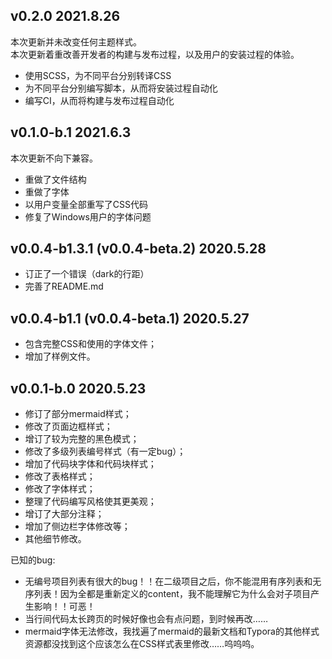 ## v0.2.0 2021.8.26

本次更新并未改变任何主题样式。  
本次更新着重改善开发者的构建与发布过程，以及用户的安装过程的体验。  

* 使用SCSS，为不同平台分别转译CSS
* 为不同平台分别编写脚本，从而将安装过程自动化
* 编写CI，从而将构建与发布过程自动化

## v0.1.0-b.1 2021.6.3

本次更新不向下兼容。

*   重做了文件结构
*   重做了字体
*   以用户变量全部重写了CSS代码
*   修复了Windows用户的字体问题

## v0.0.4-b1.3.1 (v0.0.4-beta.2) 2020.5.28

*   订正了一个错误（dark的行距）
*   完善了README.md

## v0.0.4-b1.1 (v0.0.4-beta.1) 2020.5.27

*   包含完整CSS和使用的字体文件；
*   增加了样例文件。

## v0.0.1-b.0 2020.5.23

*   修订了部分mermaid样式；
*   修改了页面边框样式；
*   增订了较为完整的黑色模式；
*   修改了多级列表编号样式（有一定bug）；
*   增加了代码块字体和代码块样式；
*   修改了表格样式；
*   修改了字体样式；
*   整理了代码编写风格使其更美观；
*   增订了大部分注释；
*   增加了侧边栏字体修改等；
*   其他细节修改。

已知的bug:

*   无编号项目列表有很大的bug！！在二级项目之后，你不能混用有序列表和无序列表！因为全都是重新定义的content，我不能理解它为什么会对子项目产生影响！！可恶！
*   当行间代码太长跨页的时候好像也会有点问题，到时候再改……
*   mermaid字体无法修改，我找遍了mermaid的最新文档和Typora的其他样式资源都没找到这个应该怎么在CSS样式表里修改……呜呜呜。
